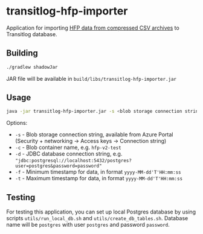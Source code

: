 # transitlog-hfp-importer

Application for importing [HFP data from compressed CSV archives](https://github.com/HSLdevcom/transitlog-hfp-csv-sink) to Transitlog database.

## Building

```bash
./gradlew shadowJar
```

JAR file will be available in `build/libs/transitlog-hfp-importer.jar`

## Usage

```bash
java -jar transitlog-hfp-importer.jar -s <blob storage connection string> -c <blob container> -d <database connection string> -f <timestamp from> -t <timestamp to> 
```

Options:
* `-s` - Blob storage connection string, available from Azure Portal (Security + networking -> Access keys -> Connection string)
* `-c` - Blob container name, e.g. `hfp-v2-test`
* `-d` - JDBC database connection string, e.g. `"jdbc:postgresql://localhost:5432/postgres?user=postgres&password=password"`
* `-f` - Minimum timestamp for data, in format `yyyy-MM-dd'T'HH:mm:ss`
* `-t` - Maximum timestamp for data, in format `yyyy-MM-dd'T'HH:mm:ss`

## Testing

For testing this application, you can set up local Postgres database by using scripts `utils/run_local_db.sh` and `utils/create_db_tables.sh`. Database name will be `postgres` with user `postgres` and password `password`.